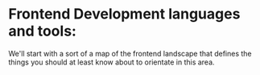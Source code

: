 # Frontend Development languages and tools:
We'll start with a sort of a map of the frontend landscape that defines the things you should at least know about to orientate in this area.




